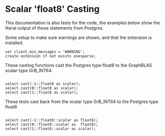 # Scalar 'float8' Casting

This documentation is also tests for the code, the examples below
show the literal output of these statements from Postgres.

Some setup to make sure warnings are shown, and that the extension
is installed.
```
set client_min_messages = 'WARNING';
create extension if not exists onesparse;

```
These casting functions cast the Postgres type float8 to the
GraphBLAS scalar type GrB_INT64.
```

select cast(-1::float8 as scalar);
select cast(0::float8 as scalar);
select cast(1::float8 as scalar);

```
These tests cast back from the scalar type GrB_INT64 to the
Postgres type float8
```

select cast(-1::float8::scalar as float8);
select cast(0::float8::scalar as  float8);
select cast(1::float8::scalar as scalar);
```